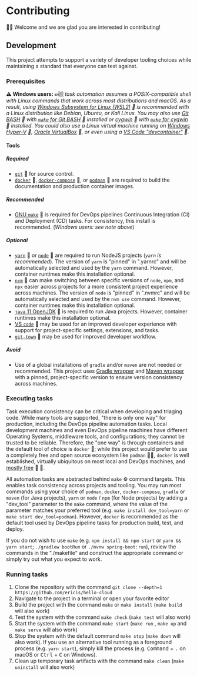# Contributing

👋🏼 Welcome and we are glad you are interested in contributing!

## Development

This project attempts to support a variety of developer tooling choices while maintaining a standard that everyone can test against.

### Prerequisites

**⚠️ Windows users: 👉🏼** _task automation assumes a POSIX-compatible shell with Linux commands that work across most distributions and macOS. As a result, using [Windows Subsystem for Linux (WSL2)](https://docs.microsoft.com/en-us/windows/wsl/install) 🔗 is recommended with a Linux distribution like Debian, Ubuntu, or Kali Linux. You may also use [Git BASH](https://gitforwindows.org/) 🔗 with [`make` for Git BASH](https://gist.github.com/evanwill/0207876c3243bbb6863e65ec5dc3f058#make) 🔗 installed or [cygwin](https://cygwin.com/) 🔗 with [`make` for cygwin](https://cygwin.com/cgi-bin2/package-cat.cgi?file=x86_64%2Fmake%2Fmake-4.3-1&grep=make) 🔗 installed. You could also use a Linux virtual machine running on [Windows Hyper-V](https://docs.microsoft.com/en-us/virtualization/hyper-v-on-windows/quick-start/enable-hyper-v) 🔗, [Oracle VirtualBox](https://www.virtualbox.org/) 🔗, or even using a [VS Code "devcontainer"](https://code.visualstudio.com/docs/remote/containers) 🔗._

#### Tools

##### Required

- [`git`](https://git-scm.com/book/en/v2/Getting-Started-Installing-Git) 🔗 for source control.
- [`docker`](https://www.docker.com/get-started) 🔗, [`docker-compose`](https://docs.docker.com/compose/gettingstarted/) 🔗, or [`podman`](https://podman.io/getting-started/) 🔗 are required to build the documentation and production container images.

##### Recommended

- [GNU `make`](https://www.gnu.org/software/make/) 🔗 is required for DevOps pipelines Continuous Integration (CI) and Deployment (CD) tasks. For consistency, this install is recommended. (_Windows users: see note above_)

##### Optional

- [`yarn`](https://yarnpkg.com/) 🔗 or [`node`](https://nodejs.org/) 🔗 are required to run NodeJS projects (_`yarn` is recommended_). The version of `yarn` is "pinned" in ".yarnrc" and will be automatically selected and used by the `yarn` command. However, container runtimes make this installation optional.
- [`nvm`](https://github.com/nvm-sh/nvm) 🔗 can make switching between specific versions of `node`, `npm`, and `npx` easier across projects for a more consistent project experience across machines. The version of `node` is "pinned" in ".nvmrc" and will be automatically selected and used by the `nvm use` command. However, container runtimes make this installation optional.
- [`java` 11 OpenJDK](https://openjdk.java.net/install/) 🔗 is required to run Java projects. However, container runtimes make this installation optional.
- [VS `code`](https://code.visualstudio.com/) 🔗 may be used for an improved developer experience with support for project-specific settings, extensions, and tasks.
- [`git-town`](https://www.git-town.com/install.html) 🔗 may be used for improved developer workflow.

##### Avoid

- Use of a global installations of `gradle` and/or `maven` are not needed or recommended. This project uses [Gradle wrapper](https://docs.gradle.org/current/userguide/gradle_wrapper.html) and [Maven wrapper](https://github.com/takari/maven-wrapper) with a pinned, project-specific version to ensure version consistency across machines.

### Executing tasks

Task execution consistency can be critical when developing and triaging code. While many tools are supported, "there is only one way" for production, including the DevOps pipeline automation tasks. Local development machines and even DevOps pipeline machines have different Operating Systems, middleware tools, and configurations; they cannot be trusted to be reliable. Therefore, the "one way" is through containers and the default tool of choice is `docker` 🐳; while this project would prefer to use a completely free and open source ecosystem like `podman` 🥰💖, `docker` is well established, virtually ubiquitous on most local and DevOps machines, and [mostly free](https://www.docker.com/blog/updating-product-subscriptions/) 🔗 💸.

All automation tasks are abstracted behind `make` ⚙️ command targets. This enables task consistency across projects and tooling. You may run most commands using your choice of `podman`, `docker`, `docker-compose`, `gradle` or `maven` (for Java projects), `yarn` or `node` / `npm` (for Node projects) by adding a "dev_tool" parameter to the `make` command, where the value of the parameter matches your preferred tool (e.g. `make install dev_tool=yarn` or `make start dev_tool=podman`). However, `docker` is recommended as the default tool used by DevOps pipeline tasks for production build, test, and deploy.

If you do not wish to use `make` (e.g. `npm install && npm start` or `yarn && yarn start`; `./gradlew bootRun` or `./mvnw spring-boot:run`), review the commands in the "./makefile" and construct the appropriate command or simply try out what you expect to work.

### Running tasks

1. Clone the repository with the command `git clone --depth=1 https://github.com/ericis/hello-cloud`
2. Navigate to the project in a terminal or open your favorite editor
3. Build the project with the command `make` or `make install` (`make build` will also work)
4. Test the system with the command `make check` (`make test` will also work)
5. Start the system with the command `make start` (`make run` , `make up` and `make serve` will also work)
6. Stop the system with the default command `make stop` (`make down` will also work). If you use an alternative tool running as a foreground process (e.g. `yarn start`), simply kill the process (e.g. <kbd>Command</kbd> + <kbd>.</kbd> on macOS or <kbd>Ctrl</kbd> + <kbd>C</kbd> on Windows).
7. Clean up temporary task artifacts with the command `make clean` (`make uninstall` will also work)
